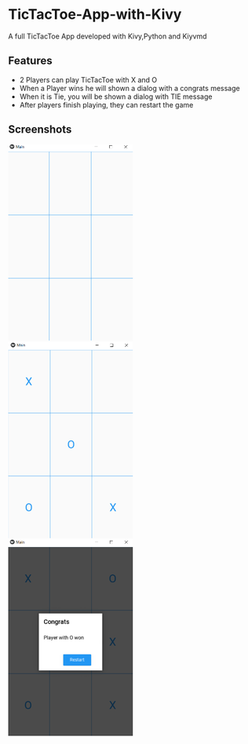 # TicTacToe-App-with-Kivy
A full TicTacToe App developed with Kivy,Python and Kiyvmd

## Features

* 2 Players can play TicTacToe with X and O
* When a Player wins he will shown a dialog with a congrats message
* When it is Tie, you will be shown a dialog with TIE message
* After players finish playing, they can restart the game 


## Screenshots
<img src="screenshots/image1.PNG" height=400em> <img src="screenshots/image2.PNG" height=400em>
<img src="screenshots/image3.PNG" height=400em>
